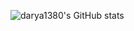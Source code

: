 ![darya1380's GitHub stats](https://github-readme-stats.vercel.app/api?username=darya1380&show_icons=true&theme=radical)
